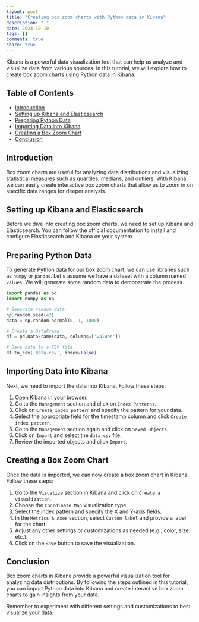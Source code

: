 ```yaml
---
layout: post
title: "Creating box zoom charts with Python data in Kibana"
description: " "
date: 2023-10-10
tags: []
comments: true
share: true
---
```


Kibana is a powerful data visualization tool that can help us analyze and visualize data from various sources. In this tutorial, we will explore how to create box zoom charts using Python data in Kibana.

## Table of Contents
- [Introduction](#introduction)
- [Setting up Kibana and Elasticsearch](#setting-up-kibana-and-elasticsearch)
- [Preparing Python Data](#preparing-python-data)
- [Importing Data into Kibana](#importing-data-into-kibana)
- [Creating a Box Zoom Chart](#creating-a-box-zoom-chart)
- [Conclusion](#conclusion)

## Introduction

Box zoom charts are useful for analyzing data distributions and visualizing statistical measures such as quartiles, medians, and outliers. With Kibana, we can easily create interactive box zoom charts that allow us to zoom in on specific data ranges for deeper analysis.

## Setting up Kibana and Elasticsearch

Before we dive into creating box zoom charts, we need to set up Kibana and Elasticsearch. You can follow the official documentation to install and configure Elasticsearch and Kibana on your system.

## Preparing Python Data

To generate Python data for our box zoom chart, we can use libraries such as `numpy` or `pandas`. Let's assume we have a dataset with a column named `values`. We will generate some random data to demonstrate the process.

```python
import pandas as pd
import numpy as np

# Generate random data
np.random.seed(42)
data = np.random.normal(0, 1, 1000)

# Create a DataFrame
df = pd.DataFrame(data, columns=['values'])

# Save data to a CSV file
df.to_csv('data.csv', index=False)
```

## Importing Data into Kibana

Next, we need to import the data into Kibana. Follow these steps:

1. Open Kibana in your browser.
2. Go to the `Management` section and click on `Index Patterns`.
3. Click on `Create index pattern` and specify the pattern for your data.
4. Select the appropriate field for the timestamp column and click `Create index pattern`.
5. Go to the `Management` section again and click on `Saved Objects`.
6. Click on `Import` and select the `data.csv` file.
7. Review the imported objects and click `Import`.

## Creating a Box Zoom Chart

Once the data is imported, we can now create a box zoom chart in Kibana. Follow these steps:

1. Go to the `Visualize` section in Kibana and click on `Create a visualization`.
2. Choose the `Coordinate Map` visualization type.
3. Select the index pattern and specify the X and Y-axis fields.
4. In the `Metrics & Axes` section, select `Custom label` and provide a label for the chart.
5. Adjust any other settings or customizations as needed (e.g., color, size, etc.).
6. Click on the `Save` button to save the visualization.

## Conclusion

Box zoom charts in Kibana provide a powerful visualization tool for analyzing data distributions. By following the steps outlined in this tutorial, you can import Python data into Kibana and create interactive box zoom charts to gain insights from your data.

Remember to experiment with different settings and customizations to best visualize your data.